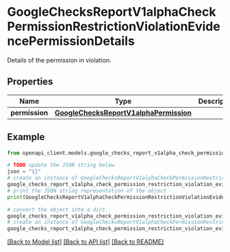 # GoogleChecksReportV1alphaCheckPermissionRestrictionViolationEvidencePermissionDetails

Details of the permission in violation.

## Properties

Name | Type | Description | Notes
------------ | ------------- | ------------- | -------------
**permission** | [**GoogleChecksReportV1alphaPermission**](GoogleChecksReportV1alphaPermission.md) |  | [optional] 

## Example

```python
from openapi_client.models.google_checks_report_v1alpha_check_permission_restriction_violation_evidence_permission_details import GoogleChecksReportV1alphaCheckPermissionRestrictionViolationEvidencePermissionDetails

# TODO update the JSON string below
json = "{}"
# create an instance of GoogleChecksReportV1alphaCheckPermissionRestrictionViolationEvidencePermissionDetails from a JSON string
google_checks_report_v1alpha_check_permission_restriction_violation_evidence_permission_details_instance = GoogleChecksReportV1alphaCheckPermissionRestrictionViolationEvidencePermissionDetails.from_json(json)
# print the JSON string representation of the object
print(GoogleChecksReportV1alphaCheckPermissionRestrictionViolationEvidencePermissionDetails.to_json())

# convert the object into a dict
google_checks_report_v1alpha_check_permission_restriction_violation_evidence_permission_details_dict = google_checks_report_v1alpha_check_permission_restriction_violation_evidence_permission_details_instance.to_dict()
# create an instance of GoogleChecksReportV1alphaCheckPermissionRestrictionViolationEvidencePermissionDetails from a dict
google_checks_report_v1alpha_check_permission_restriction_violation_evidence_permission_details_from_dict = GoogleChecksReportV1alphaCheckPermissionRestrictionViolationEvidencePermissionDetails.from_dict(google_checks_report_v1alpha_check_permission_restriction_violation_evidence_permission_details_dict)
```
[[Back to Model list]](../README.md#documentation-for-models) [[Back to API list]](../README.md#documentation-for-api-endpoints) [[Back to README]](../README.md)


